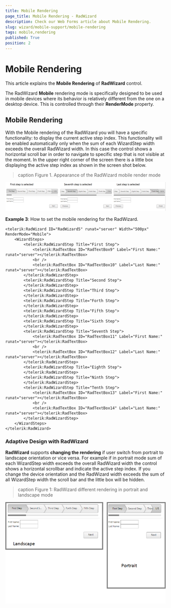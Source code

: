 ```yaml
---
title: Mobile Rendering
page_title: Mobile Rendering - RadWizard
description: Check our Web Forms article about Mobile Rendering.
slug: wizard/mobile-support/mobile-rendering
tags: mobile,rendering
published: True
position: 2
---
```


# Mobile Rendering



This article explains the **Mobile Rendering** of **RadWizard** control.

The RadWizard **Mobile** rendering mode is specifically designed to be used in mobile devices where its behavior is relatively different from the one on a desktop device. This is controlled through their **RenderMode** property.

## Mobile Rendering

With the Mobile rendering of the RadWizard you will have a specific functionality: to display the current active step index. This functionality will be enabled automatically only when the sum of each WizardStep width exceeds the overall RadWizard width. In this case the control shows a horizontal scroll bar in order to navigate to specific step that is not visible at the moment. In the upper right corner of the screen there is a little box displaying the active step index as shown in the screen shot below.
>caption Figure 1. Appearance of the RadWizard mobile render mode

![wizard-mobile-rendering-index-box](images/wizard-mobile-rendering-index-box.png)

**Example 3**: How to set the mobile rendering for the RadWizard.

````ASPNET
<telerik:RadWizard ID="RadWizard5" runat="server" Width="500px" RenderMode="Mobile">
	<WizardSteps>
		<telerik:RadWizardStep Title="First Step">
			<telerik:RadTextBox ID="RadTextBox9" Label="First Name:" runat="server"></telerik:RadTextBox>
			<br />
			<telerik:RadTextBox ID="RadTextBox10" Label="Last Name:" runat="server"></telerik:RadTextBox>
		</telerik:RadWizardStep>
		<telerik:RadWizardStep Title="Second Step">
		</telerik:RadWizardStep>
		<telerik:RadWizardStep Title="Third Step">
		</telerik:RadWizardStep>
		<telerik:RadWizardStep Title="Forth Step">
		</telerik:RadWizardStep>
		<telerik:RadWizardStep Title="Fifth Step">
		</telerik:RadWizardStep>
		<telerik:RadWizardStep Title="Sixth Step">
		</telerik:RadWizardStep>
		<telerik:RadWizardStep Title="Seventh Step">
			<telerik:RadTextBox ID="RadTextBox11" Label="First Name:" runat="server"></telerik:RadTextBox>
			<br />
			<telerik:RadTextBox ID="RadTextBox12" Label="Last Name:" runat="server"></telerik:RadTextBox>
		</telerik:RadWizardStep>
		<telerik:RadWizardStep Title="Eighth Step">
		</telerik:RadWizardStep>
		<telerik:RadWizardStep Title="Ninth Step">
		</telerik:RadWizardStep>
		<telerik:RadWizardStep Title="Tenth Step">
			<telerik:RadTextBox ID="RadTextBox13" Label="First Name:" runat="server"></telerik:RadTextBox>
			<br />
			<telerik:RadTextBox ID="RadTextBox14" Label="Last Name:" runat="server"></telerik:RadTextBox>
		</telerik:RadWizardStep>
	</WizardSteps>
</telerik:RadWizard>
````



### Adaptive Design with RadWizard

**RadWizard** supports **changing the rendering** if user switch from portrait to landscape orientation or vice versa. For example if in portrait mode sum of each WizardStep width exceeds the overall RadWizard width the control shows a horizontal scrollbar and indicate the active step index. If you change the device orientation and the RadWizard width exceeds the sum of all WizardStep width the scroll bar and the little box will be hidden.
>caption Figure 1: RadWizard different rendering in portrait and landscape mode

![wizard-adaptive-behavior](images/wizard-adaptive-behavior.png)
